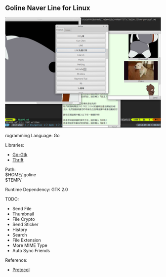 Goline Naver Line for Linux
--------------------

![Screenshot](https://raw.githubusercontent.com/CaryLorrk/goline/master/doc/screenshot.png)

rogramming Language: Go

Libraries: 
* [Go-Gtk](https://github.com/mattn/go-gtk/)
* [Thrift](http://git.apache.org/thrift.git/)


Path:  
$HOME/.goline  
$TEMP/
    
Runtime Dependency: GTK 2.0

TODO:  
* Send File
* Thumbnail
* File Crypto
* Send Sticker
* History
* Search
* File Extension
* More MIME Type
* Auto Sync Friends

Reference:
* [Protocol](http://altrepo.eu/git/line-protocol.git)

